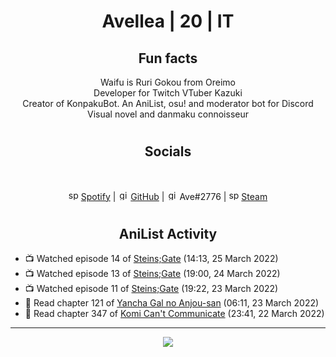 <h1 align="center">
Avellea | 20 | IT
</h1>



<h2 align="center">
Fun facts
</h2>

<p align="center">
Waifu is Ruri Gokou from Oreimo<br>
Developer for Twitch VTuber Kazuki<br>
Creator of KonpakuBot. An AniList, osu! and moderator bot for Discord<br>
Visual novel and danmaku connoisseur
</p>

<h1>
<h2 align="center">Socials</h2>
<br>
<p align="center">
<img src="https://open.scdn.co/cdn/images/favicon.5cb2bd30.ico" alt="spotify logo" width="16"> <a href="https://open.spotify.com/user/2r8tkjt7qlh7uo7k06z43t63a">Spotify</a> | <img src="https://github.com/fluidicon.png" alt="github logo" width="16"> <a href="https://github.com/Avellea">GitHub</a> | <img src="https://i.imgur.com/ywxedYu.png" alt="github logo" width="16"> Ave#2776 | <img src="https://store.steampowered.com/favicon.ico" alt="spotify logo" width="16"> <a href="https://steamcommunity.com/id/Avellea/">Steam</a>
</p>
<h1>

<h2 align="center">AniList Activity</h2>

<!-- ANILIST_ACTIVITY:start -->

-   📺 Watched episode 14 of [Steins;Gate](https://anilist.co/anime/9253) (14:13, 25 March 2022)
-   📺 Watched episode 13 of [Steins;Gate](https://anilist.co/anime/9253) (19:00, 24 March 2022)
-   📺 Watched episode 11 of [Steins;Gate](https://anilist.co/anime/9253) (19:22, 23 March 2022)
-   📖 Read chapter 121 of [Yancha Gal no Anjou-san](https://anilist.co/manga/101315) (06:11, 23 March 2022)
-   📖 Read chapter 347 of [Komi Can't Communicate](https://anilist.co/manga/97852) (23:41, 22 March 2022)

<!-- ANILIST_ACTIVITY:end -->


---



<p align="center">
<img src="https://i.pinimg.com/originals/5f/95/04/5f9504eb5a7d27ec7a6121b9e9aa48b3.gif">
<p>
